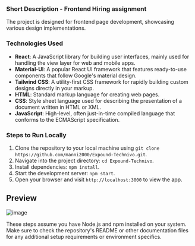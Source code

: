 ### Short Description - Frontend Hiring assignment
The project is designed for frontend page development, showcasing various design implementations.

### Technologies Used
- **React**: A JavaScript library for building user interfaces, mainly used for handling the view layer for web and mobile apps.
- **Material-UI**: A popular React UI framework that features ready-to-use components that follow Google's material design.
- **Tailwind CSS**: A utility-first CSS framework for rapidly building custom designs directly in your markup.
- **HTML**: Standard markup language for creating web pages.
- **CSS**: Style sheet language used for describing the presentation of a document written in HTML or XML.
- **JavaScript**: High-level, often just-in-time compiled language that conforms to the ECMAScript specification.

### Steps to Run Locally
1. Clone the repository to your local machine using `git clone https://github.com/manni2000/Expound-Technivo.git`.
2. Navigate into the project directory: `cd Expound-Technivo`.
3. Install dependencies: `npm install`.
4. Start the development server: `npm start`.
5. Open your browser and visit `http://localhost:3000` to view the app.

## Preview
![image](https://github.com/user-attachments/assets/7e7edd26-0235-4c8b-9207-c88016756adf)

These steps assume you have Node.js and npm installed on your system. Make sure to check the repository's README or other documentation files for any additional setup requirements or environment specifics.
